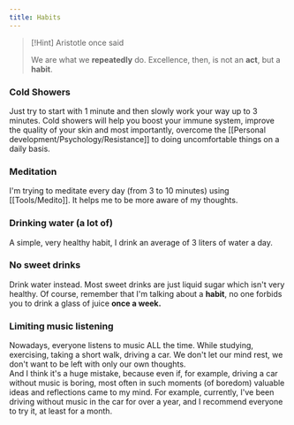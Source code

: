```yaml
---
title: Habits
---
```


> [!Hint] Aristotle once said
> 
> We are what we **repeatedly** do. Excellence, then, is not an **act**, but a **habit**.

 
### Cold Showers
Just try to start with 1 minute and then slowly work your way up to 3 minutes. Cold showers will help you boost your immune system, improve the quality of your skin and most importantly, overcome the [[Personal development/Psychology/Resistance]] to doing uncomfortable things on a daily basis.

### Meditation
I'm trying to meditate every day (from 3 to 10 minutes) using [[Tools/Medito]]. It helps me to be more aware of my thoughts.

### Drinking water (a lot of)
A simple, very healthy habit, I drink an average of 3 liters of water a day.

### No sweet drinks
Drink water instead.  Most sweet drinks are just liquid sugar which isn't very healthy. Of course, remember that I'm talking about a **habit**, no one forbids you to drink a glass of juice **once a week.**

### Limiting music listening
Nowadays, everyone listens to music ALL the time. While studying, exercising, taking a short walk, driving a car. We don't let our mind rest, we don't want to be left with only our own thoughts.  
And I think it's a huge mistake, because even if, for example, driving a car without music is boring, most often in such moments (of boredom) valuable ideas and reflections came to my mind. 
For example, currently, I've been driving without music in the car for over a year, and I recommend everyone to try it, at least for a month. 
